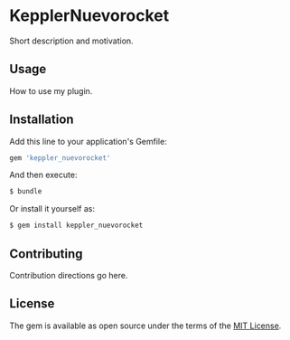 # KepplerNuevorocket
Short description and motivation.

## Usage
How to use my plugin.

## Installation
Add this line to your application's Gemfile:

```ruby
gem 'keppler_nuevorocket'
```

And then execute:
```bash
$ bundle
```

Or install it yourself as:
```bash
$ gem install keppler_nuevorocket
```

## Contributing
Contribution directions go here.

## License
The gem is available as open source under the terms of the [MIT License](https://opensource.org/licenses/MIT).
